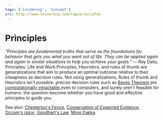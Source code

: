 ```yaml
---
tags: ['LessWrong', 'Concept']
src: http://www.lesswrong.com/tag/principles
---
```


# Principles
*“Principles are fundamental truths that serve as the foundations for behavior that gets you what you want out of life. They can be applied again and again in similar situations to help you achieve your goals.”* ― Ray Dalio, Principles: Life and Work.Principles, Heuristics, and rules of thumb are generalizations that aim to produce an optimal outcome relative to their cheapness as decision rules. Not using generalizations, Rules of thumb and Heuristics isn't possible. precise decision rules such as [Bayes Theorem ](https://www.lesswrong.com/tag/bayes-theorem-bayesianism)are [computationally intractable ](https://en.wikipedia.org/wiki/Combinatorial_explosion)even to computers, and surely aren't feasible for humans. the question become whether you have good and effective principles to guide you.

See also: [Chesterton's Fence](https://www.lesswrong.com/tag/chesterton-s-fence), [Conservation of Expected Evidence](https://www.lesswrong.com/tag/conservation-of-expected-evidence), [Occam's razor](https://www.lesswrong.com/tag/occam-s-razor), [Goodhart's Law](https://www.lesswrong.com/tag/goodhart-s-law), [More Dakka](https://www.lesswrong.com/tag/more-dakka)

